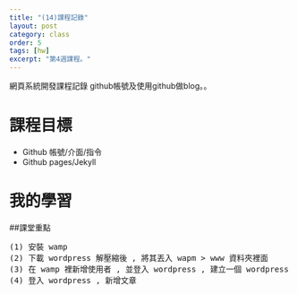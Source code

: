 ```yaml
---
title: "(14)課程記錄"
layout: post
category: class
order: 5
tags: [hw]
excerpt: "第4週課程。"
---
```

網頁系統開發課程記錄
github帳號及使用github做blog。。

# 課程目標
- Github 帳號/介面/指令
- Github pages/Jekyll

# 我的學習

##課堂重點
<pre>
(1) 安裝 wamp
(2) 下載 wordpress 解壓縮後 , 將其丟入 wapm > www 資料夾裡面
(3) 在 wamp 裡新增使用者 , 並登入 wordpress , 建立一個 wordpress 使用者與密碼
(4) 登入 wordpress , 新增文章 

</pre>






